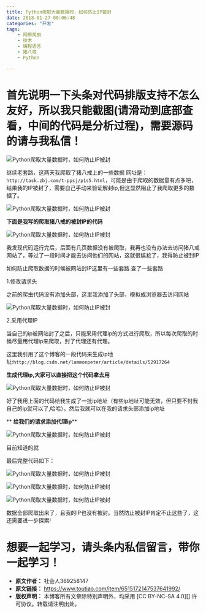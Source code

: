 ```yaml
---
title: Python爬取大量数据时，如何防止IP被封
date: 2018-01-27 00:06:48
categories: "开发"
tags:
	- 网络爬虫
	- 技术
	- 编程语言
	- 猪八戒
	- Python

---
```


# 首先说明一下头条对代码排版支持不怎么友好，所以我只能截图(请滑动到底部查看，中间的代码是分析过程)，需要源码的请与我私信！ #

![Python爬取大量数据时，如何防止IP被封][Python_IP]

继续老套路，这两天我爬取了猪八戒上的一些数据 网址是：`http://task.zbj.com/t-ppsj/p1s5.html`，可能是由于爬取的数据量有点多吧，结果我的IP被封了，需要自己手动来验证解封ip,但这显然阻止了我爬取更多的数据了。

![Python爬取大量数据时，如何防止IP被封][Python_IP 1]

**下面是我写的爬取猪八戒的被封IP的代码**

![Python爬取大量数据时，如何防止IP被封][Python_IP 2]

我发现代码运行完后，后面有几页数据没有被爬取，我再也没有办法去访问猪八戒网站了，等过了一段时间才能去访问他们的网站，这就很尴尬了，我得防止被封IP

如何防止爬取数据的时候被网站封IP这里有一些套路.查了一些套路

1.修改请求头

之前的爬虫代码没有添加头部，这里我添加了头部，模拟成浏览器去访问网站

![Python爬取大量数据时，如何防止IP被封][Python_IP 3]

2.采用代理IP

当自己的ip被网站封了之后，只能采用代理ip的方式进行爬取，所以每次爬取的时候尽量用代理ip来爬取，封了代理还有代理。

这里我引用了这个博客的一段代码来生成ip地址:`http://blog.csdn.net/lammonpeter/article/details/52917264`

**生成代理ip,大家可以直接把这个代码拿去用**

![Python爬取大量数据时，如何防止IP被封][Python_IP 4]

好了我用上面的代码给我生成了一批ip地址（有些ip地址可能无效，但只要不封我自己的ip就可以了,哈哈），然后我就可以在我的请求头部添加ip地址

\*\* **给我们的请求添加代理ip**\*\*

![Python爬取大量数据时，如何防止IP被封][Python_IP 5]

目前知道的就

最后完整代码如下：

![Python爬取大量数据时，如何防止IP被封][Python_IP 6]

![Python爬取大量数据时，如何防止IP被封][Python_IP 7]

![Python爬取大量数据时，如何防止IP被封][Python_IP 8]

数据全部爬取出来了，且我的IP也没有被封。当然防止被封IP肯定不止这些了，这还需要进一步探索!

# 想要一起学习，请头条内私信留言，带你一起学习！ #


[Python_IP]: /pro/os/crawler/MYZE-ZEFV-MRFE.jpg
[Python_IP 1]: /pro/os/crawler/NNVU-NYQ6-RQEJ.jpg
[Python_IP 2]: /pro/os/crawler/R2YY-U2VA-RYNQ.jpg
[Python_IP 3]: /pro/os/crawler/IZYA-BJJA-AABA.jpg
[Python_IP 4]: /pro/os/crawler/NNEU-NQF2-UVEB.jpg
[Python_IP 5]: /pro/os/crawler/IUAY-22RY-MMVU.jpg
[Python_IP 6]: /pro/os/crawler/7JVI-VRRQ-AEFB.jpg
[Python_IP 7]: /pro/os/crawler/VQ2I-6J7R-RRNE.jpg
[Python_IP 8]: /pro/os/crawler/IRAQ-IFAE-QVAA.jpg
 *  **原文作者：** 社会人369258147
 *  **原文链接：** https://www.toutiao.com/item/6515172147537641992/
 *  **版权声明：** 本博客所有文章除特别声明外，均采用 [CC BY-NC-SA 4.0][] 许可协议。转载请注明出处。